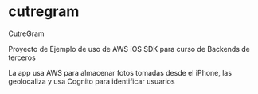 # cutregram
CutreGram

Proyecto de Ejemplo de uso de AWS iOS SDK para curso de Backends de terceros

La app usa AWS para almacenar fotos tomadas desde el iPhone, las geolocaliza y usa Cognito para identificar usuarios

